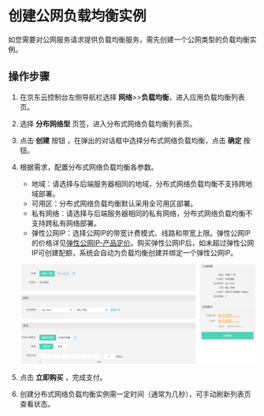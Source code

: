 # 创建公网负载均衡实例

如您需要对公网服务请求提供负载均衡服务，需先创建一个公网类型的负载均衡实例。
## 操作步骤

 1. 在京东云控制台左侧导航栏选择 **网络**>>**负载均衡**，进入应用负载均衡列表页。
 
 2. 选择 **分布网络型** 页签，进入分布式网络负载均衡列表页。
 
 3. 点击 **创建** 按钮 ，在弹出的对话框中选择分布式网络负载均衡，点击 **确定** 按钮。
 
 4. 根据需求，配置分布式网络负载均衡各参数。
    - 地域：请选择与后端服务器相同的地域，分布式网络负载均衡不支持跨地域部署。
    - 可用区：分布式网络负载均衡默认采用全可用区部署。
    - 私有网络：请选择与后端服务器相同的私有网络，分布式网络负载均衡不支持跨私有网络部署。
    - 弹性公网IP：选择公网IP的带宽计费模式、线路和带宽上限。弹性公网IP的价格详见[弹性公网IP-产品定价](http://docs.jdcloud.com/elastic-ip/billing-overview)。购买弹性公网IP后，如未超过弹性公网IP可创建配额，系统会自动为负载均衡创建并绑定一个弹性公网IP。
    
    ![创建DNLB实例](../../../../image/Networking/Distributed-Network-Load-Balancer/DNLB-014.png)

 5. 点击 **立即购买** ，完成支付。

 6. 创建分布式网络负载均衡实例需一定时间（通常为几秒），可手动刷新列表页查看状态。

	
